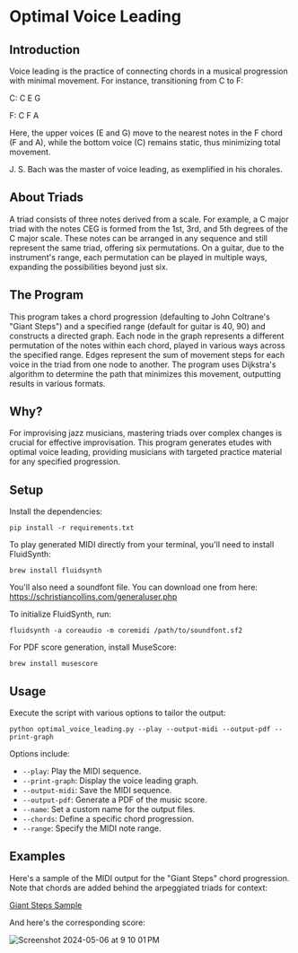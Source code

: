 # Optimal Voice Leading

## Introduction

Voice leading is the practice of connecting chords in a musical progression with minimal movement. For instance, transitioning from C to F:

C: C E G

F: C F A

Here, the upper voices (E and G) move to the nearest notes in the F chord (F and A), while the bottom voice (C) remains static, thus minimizing total movement.

J. S. Bach was the master of voice leading, as exemplified in his chorales.

## About Triads

A triad consists of three notes derived from a scale. For example, a C major triad with the notes CEG is formed from the 1st, 3rd, and 5th degrees of the C major scale. These notes can be arranged in any sequence and still represent the same triad, offering six permutations. On a guitar, due to the instrument's range, each permutation can be played in multiple ways, expanding the possibilities beyond just six.

## The Program

This program takes a chord progression (defaulting to John Coltrane's "Giant Steps") and a specified range (default for guitar is 40, 90) and constructs a directed graph. Each node in the graph represents a different permutation of the notes within each chord, played in various ways across the specified range. Edges represent the sum of movement steps for each voice in the triad from one node to another. The program uses Dijkstra's algorithm to determine the path that minimizes this movement, outputting results in various formats.

## Why?

For improvising jazz musicians, mastering triads over complex changes is crucial for effective improvisation. This program generates etudes with optimal voice leading, providing musicians with targeted practice material for any specified progression.

## Setup

Install the dependencies:

```
pip install -r requirements.txt
```

To play generated MIDI directly from your terminal, you'll need to install FluidSynth:

```
brew install fluidsynth
```

You'll also need a soundfont file. You can download one from here: https://schristiancollins.com/generaluser.php

To initialize FluidSynth, run:

```
fluidsynth -a coreaudio -m coremidi /path/to/soundfont.sf2
```

For PDF score generation, install MuseScore:

```
brew install musescore
```

## Usage

Execute the script with various options to tailor the output:

```
python optimal_voice_leading.py --play --output-midi --output-pdf --print-graph
```

Options include:

- `--play`: Play the MIDI sequence.
- `--print-graph`: Display the voice leading graph.
- `--output-midi`: Save the MIDI sequence.
- `--output-pdf`: Generate a PDF of the music score.
- `--name`: Set a custom name for the output files.
- `--chords`: Define a specific chord progression.
- `--range`: Specify the MIDI note range.


## Examples

Here's a sample of the MIDI output for the "Giant Steps" chord progression. Note that chords are added behind the arpeggiated triads for context:

[Giant Steps Sample](https://drive.google.com/file/d/1x0WVoXqH2icyvHJOL9qEqv4VNXzotbo5/preview)

And here's the corresponding score:

![Screenshot 2024-05-06 at 9 10 01 PM](https://github.com/willdickerson/optimal-voice-leading/assets/33757383/f5cb0a2a-5372-4b29-bd70-75a1b47cb6c4)
